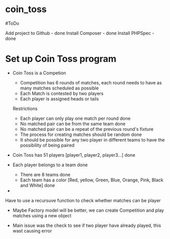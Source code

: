 # coin_toss

#ToDo

Add project to Github - done
Install Composer - done
Install PHPSpec - done

# Set up Coin Toss program

- Coin Toss is a Competion
    - Competition has 6 rounds of matches, each round needs to have as many matches scheduled as possible
    - Each Match is contested by two players
    - Each player is assigned heads or tails

    Restrictions

    - Each player can  only play one match per round done
    - No matched pair can be from the same team done
    - No matched pair can be a repeat of the previous round's fixture
    - The process for creating matches should be random done
    - It should be possible for any two player in different teams to have the possibility of being paired


- Coin Toss has 51 players [player1, player2, player3...] done

- Each player belongs to a team done
    - There are 8 teams done
    - Each team has a color [Red, yellow, Green, Blue, Orange, Pink, Black and White] done

-

Have to use a recursuve function to check whether matches can be player

- Maybe Factory model will be better, we can create Competition and play matches using a new object

- Main issue was the check to see if two player have already played, this wast causing error